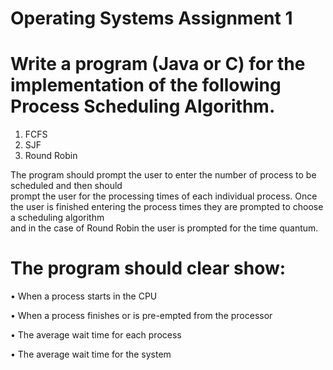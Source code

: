 # Operating Systems Assignment 1

# Write	a	program	(Java	or	C) for	the	implementation of	the	following	Process	Scheduling	Algorithm.	
  1. FCFS	
  2. SJF	
  3. Round	Robin	
  
The	program	should	prompt	 the	user	 to	enter	 the	number	of	process	 to	be	scheduled	and	 then	should	
prompt	the	user	for	the	processing	times	of	each	individual	process.
Once	the	user	is	finished	entering	the	process	times they	are	prompted	to	choose	a	scheduling	algorithm	
and	in	the	case	of	Round	Robin	the	user	is	prompted	for	the	time	quantum.


# The	program	should	clear	show:
• When	a	process	starts	in	the	CPU

• When	a	process	finishes	or	is	pre-empted	from	the	processor

• The	average	wait	time	for	each	process

• The	average	wait	time	for	the	system
